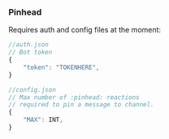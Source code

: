 ### Pinhead

Requires auth and config files at the moment:

```javascript
//auth.json
// Bot token
{
	"token": "TOKENHERE",
}
```

```javascript
//config.json
// Max number of :pinhead: reactions
// required to pin a message to channel.
{
	"MAX": INT,
}
```
